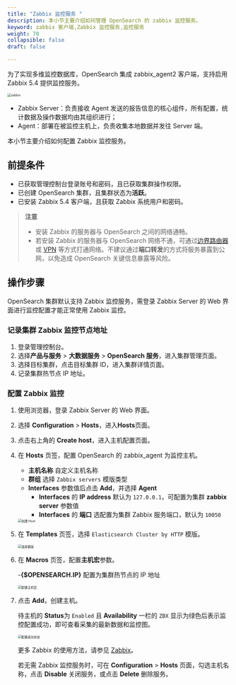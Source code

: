 ```yaml
---
title: "Zabbix 监控服务 "
description: 本小节主要介绍如何管理 OpenSearch 的 zabbix 监控服务。 
keyword: zabbix 客户端,Zabbix 监控服务,监控服务
weight: 70
collapsible: false
draft: false

---
```


为了实现多维监控数据库，OpenSearch 集成 zabbix_agent2 客户端，支持启用 Zabbix 5.4 提供监控服务。

<img src="../../../_images/zabbix_arh.png" alt="zabbix" style="zoom:50%;" />

* Zabbix Server：负责接收 Agent 发送的报告信息的核心组件，所有配置，统计数据及操作数据均由其组织进行；
* Agent：部署在被监控主机上，负责收集本地数据并发往 Server 端。 

本小节主要介绍如何配置 Zabbix 监控服务。

## 前提条件

- 已获取管理控制台登录账号和密码，且已获取集群操作权限。
- 已创建 OpenSearch 集群，且集群状态为**活跃**。
- 已安装 Zabbix 5.4 客户端，且获取 Zabbix 系统用户和密码。

> **注意**
>
> * 安装 Zabbix 的服务器与 OpenSearch 之间的网络通畅。
> * 若安装 Zabbix 的服务器与 OpenSearch 网络不通，可通过[边界路由器](/network/border_router/)或 [VPN](/network/vpc/manual/vpn/) 等方式打通网络。不建议通过**端口转发**的方式将服务暴露到公网，以免造成 OpenSearch 关键信息暴露等风险。

## 操作步骤

OpenSearch 集群默认支持 Zabbix 监控服务，需登录 Zabbix Server 的 Web 界面进行监控配置才能正常使用 Zabbix 监控。

### 记录集群 Zabbix 监控节点地址

1. 登录管理控制台。
2. 选择**产品与服务** > **大数据服务** > **OpenSearch 服务**，进入集群管理页面。
3. 选择目标集群，点击目标集群 ID，进入集群详情页面。  
4. 记录集群热节点 IP 地址。

### 配置 Zabbix 监控

1. 使用浏览器，登录 Zabbix Server 的 Web 界面。

2. 选择 **Configuration** > **Hosts**，进入**Hosts**页面。

3. 点击右上角的 **Create host**，进入主机配置页面。

4. 在 **Hosts** 页签，配置 OpenSearch 的 zabbix_agent 为监控主机。

   * **主机名称** 自定义主机名称
   * **群组** 选择 `Zabbix servers` 模版类型
   * **Interfaces** 参数值后点击 **Add**，并选择 **Agent**
     * **Interfaces** 的 **IP address** 默认为 `127.0.0.1`，可配置为集群 **zabbix server** 参数值
     * **Interfaces** 的 **端口** 选配置为集群 Zabbix 服务端口，默认为 `10050`

   <img src="../../../_images/zabbix_create_host.png" alt="创建 Host" style="zoom:50%;" />

5. 在 <b>Templates</b> 页签，选择 `Elasticsearch Cluster by HTTP` 模版。

   <img src="../../../_images/zabbix_temp.png" alt="选择模版" style="zoom:50%;" />

6. 在 **Macros** 页签，配置**主机宏**参数。

   -**{$OPENSEARCH.IP}** 配置为集群热节点的 IP 地址

   <img src="../../../_images/zabbix_session.png" alt="配置主机宏" style="zoom:50%;" />

7. 点击 **Add**，创建主机。

   待主机的 **Status**为 `Enabled` 且 **Availability** 一栏的 `ZBX` 显示为绿色后表示监控配置成功，即可查看采集的最新数据和监控图。

   <img src="../../../_images/zabbix_status.png" alt="配置成功状态" style="zoom:50%;" />

   更多 Zabbix 的使用方法，请参见 [Zabbix](https://www.zabbix.com/documentation/5.4/zh)。

   若无需 Zabbix 监控服务时，可在 **Configuration** > **Hosts** 页面，勾选主机名称，点击 **Disable** 关闭服务，或点击 **Delete** 删除服务。

